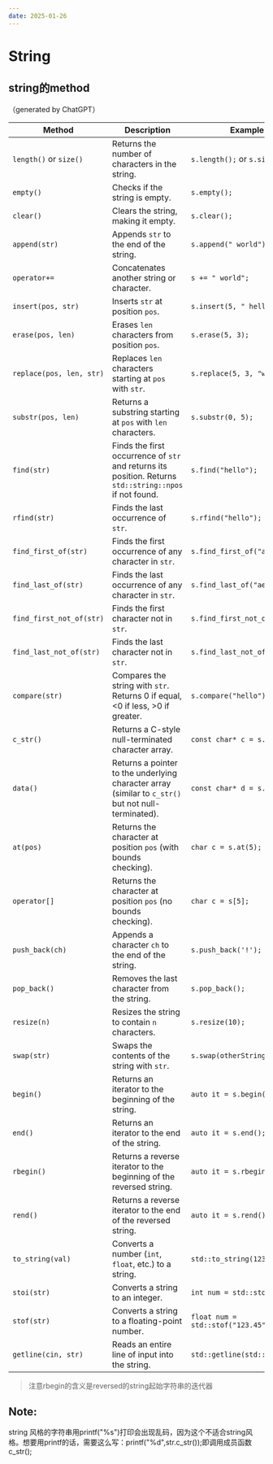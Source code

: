 ```yaml
---
date: 2025-01-26
---
```


# String

## string的method

（generated by ChatGPT）

| **Method**               | **Description**                                              | **Example**                        |
| ------------------------ | ------------------------------------------------------------ | ---------------------------------- |
| `length()` or `size()`   | Returns the number of characters in the string.              | `s.length();` or `s.size();`       |
| `empty()`                | Checks if the string is empty.                               | `s.empty();`                       |
| `clear()`                | Clears the string, making it empty.                          | `s.clear();`                       |
| `append(str)`            | Appends `str` to the end of the string.                      | `s.append(" world");`              |
| `operator+=`             | Concatenates another string or character.                    | `s += " world";`                   |
| `insert(pos, str)`       | Inserts `str` at position `pos`.                             | `s.insert(5, " hello");`           |
| `erase(pos, len)`        | Erases `len` characters from position `pos`.                 | `s.erase(5, 3);`                   |
| `replace(pos, len, str)` | Replaces `len` characters starting at `pos` with `str`.      | `s.replace(5, 3, "world");`        |
| `substr(pos, len)`       | Returns a substring starting at `pos` with `len` characters. | `s.substr(0, 5);`                  |
| `find(str)`              | Finds the first occurrence of `str` and returns its position. Returns `std::string::npos` if not found. | `s.find("hello");`                 |
| `rfind(str)`             | Finds the last occurrence of `str`.                          | `s.rfind("hello");`                |
| `find_first_of(str)`     | Finds the first occurrence of any character in `str`.        | `s.find_first_of("aeiou");`        |
| `find_last_of(str)`      | Finds the last occurrence of any character in `str`.         | `s.find_last_of("aeiou");`         |
| `find_first_not_of(str)` | Finds the first character not in `str`.                      | `s.find_first_not_of("abc");`      |
| `find_last_not_of(str)`  | Finds the last character not in `str`.                       | `s.find_last_not_of("abc");`       |
| `compare(str)`           | Compares the string with `str`. Returns 0 if equal, <0 if less, >0 if greater. | `s.compare("hello");`              |
| `c_str()`                | Returns a C-style null-terminated character array.           | `const char* c = s.c_str();`       |
| `data()`                 | Returns a pointer to the underlying character array (similar to `c_str()` but not null-terminated). | `const char* d = s.data();`        |
| `at(pos)`                | Returns the character at position `pos` (with bounds checking). | `char c = s.at(5);`                |
| `operator[]`             | Returns the character at position `pos` (no bounds checking). | `char c = s[5];`                   |
| `push_back(ch)`          | Appends a character `ch` to the end of the string.           | `s.push_back('!');`                |
| `pop_back()`             | Removes the last character from the string.                  | `s.pop_back();`                    |
| `resize(n)`              | Resizes the string to contain `n` characters.                | `s.resize(10);`                    |
| `swap(str)`              | Swaps the contents of the string with `str`.                 | `s.swap(otherString);`             |
| `begin()`                | Returns an iterator to the beginning of the string.          | `auto it = s.begin();`             |
| `end()`                  | Returns an iterator to the end of the string.                | `auto it = s.end();`               |
| `rbegin()`               | Returns a reverse iterator to the beginning of the reversed string. | `auto it = s.rbegin();`            |
| `rend()`                 | Returns a reverse iterator to the end of the reversed string. | `auto it = s.rend();`              |
| `to_string(val)`         | Converts a number (`int`, `float`, etc.) to a string.        | `std::to_string(123);`             |
| `stoi(str)`              | Converts a string to an integer.                             | `int num = std::stoi("123");`      |
| `stof(str)`              | Converts a string to a floating-point number.                | `float num = std::stof("123.45");` |
| `getline(cin, str)`      | Reads an entire line of input into the string.               | `std::getline(std::cin, s);`       |

>   注意rbegin的含义是reversed的string起始字符串的迭代器

## Note:

string 风格的字符串用printf("%s")打印会出现乱码，因为这个不适合string风格。想要用printf的话，需要这么写：printf("%d",str.c_str());即调用成员函数c_str();



